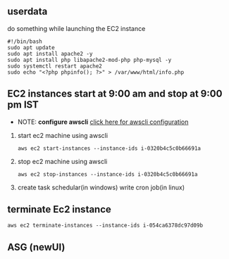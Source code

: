 ## userdata 
   do something while launching the EC2 instance 
   ```
   #!/bin/bash
   sudo apt update
   sudo apt install apache2 -y
   sudo apt install php libapache2-mod-php php-mysql -y
   sudo systemctl restart apache2
   sudo echo "<?php phpinfo(); ?>" > /var/www/html/info.php
   ``` 
## EC2 instances start at 9:00 am and stop at 9:00 pm IST 
   * NOTE: __configure awscli__
    [click here for awscli configuration](https://github.com/ABBANAPURI0445/devops-aws/blob/master/AWS/AWS%20CLI/aws-clI.md)
   1. start ec2 machine using awscli 
      ```
      aws ec2 start-instances --instance-ids i-0320b4c5c0b66691a
      ```
   2. stop ec2 machine using awscli
      ```
      aws ec2 stop-instances --instance-ids i-0320b4c5c0b66691a
      ```
   3. create task schedular(in windows) write cron job(in linux)
## terminate Ec2 instance
   ```
   aws ec2 terminate-instances --instance-ids i-054ca6378dc97d09b
   ```
## ASG (newUI)

   
   